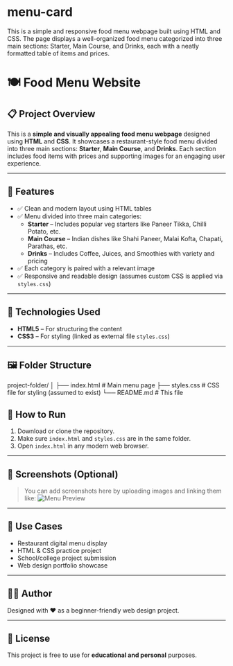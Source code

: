 # menu-card
This is a simple and responsive food menu webpage built using HTML and CSS. The page displays a well-organized food menu categorized into three main sections: Starter, Main Course, and Drinks, each with a neatly formatted table of items and prices.
# 🍽️ Food Menu Website

## 📋 Project Overview
This is a **simple and visually appealing food menu webpage** designed using **HTML** and **CSS**. It showcases a restaurant-style food menu divided into three main sections: **Starter**, **Main Course**, and **Drinks**. Each section includes food items with prices and supporting images for an engaging user experience.

---

## 🌟 Features

- ✅ Clean and modern layout using HTML tables
- ✅ Menu divided into three main categories:
  - **Starter** – Includes popular veg starters like Paneer Tikka, Chilli Potato, etc.
  - **Main Course** – Indian dishes like Shahi Paneer, Malai Kofta, Chapati, Parathas, etc.
  - **Drinks** – Includes Coffee, Juices, and Smoothies with variety and pricing
- ✅ Each category is paired with a relevant image
- ✅ Responsive and readable design (assumes custom CSS is applied via `styles.css`)

---

## 🧱 Technologies Used

- **HTML5** – For structuring the content
- **CSS3** – For styling (linked as external file `styles.css`)

---

## 🖼️ Folder Structure

project-folder/
│
├── index.html # Main menu page
├── styles.css # CSS file for styling (assumed to exist)
└── README.md # This file



## 🚀 How to Run

1. Download or clone the repository.
2. Make sure `index.html` and `styles.css` are in the same folder.
3. Open `index.html` in any modern web browser.

---

## 📸 Screenshots (Optional)

> You can add screenshots here by uploading images and linking them like:
> ![Menu Preview](screenshot.png)

---

## 📌 Use Cases

- Restaurant digital menu display
- HTML & CSS practice project
- School/college project submission
- Web design portfolio showcase

---

## 👩‍💻 Author

Designed with ❤️ as a beginner-friendly web design project.

---

## 📃 License

This project is free to use for **educational and personal** purposes.
